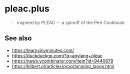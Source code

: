 # pleac.plus

> inspired by PLEAC -- a spinoff of the Perl Cookbook

## See also

* https://learnxinyminutes.com/
* https://duckduckgo.com/?q=anylang+pleac
* https://news.ycombinator.com/item?id=9440679
* https://klibert.pl/articles/programming_langs.html
